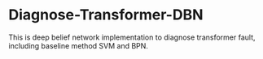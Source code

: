 # Diagnose-Transformer-DBN
This is deep belief network implementation to diagnose transformer fault, including baseline method SVM and BPN.
